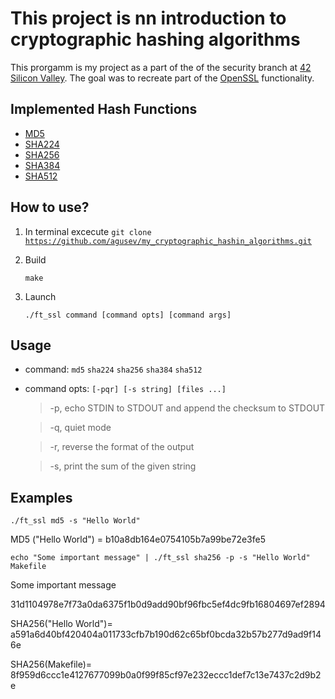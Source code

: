 
# This project is nn introduction to cryptographic hashing algorithms

This prorgamm is my project as a part of the of the security branch at [42 Silicon Valley](https://www.42.us.org). 
The goal was to recreate part of the [OpenSSL](https://en.wikipedia.org/wiki/OpenSSL) functionality.

## Implemented Hash Functions

* [MD5](https://en.wikipedia.org/wiki/MD5)
* [SHA224](https://en.wikipedia.org/wiki/SHA-2)
* [SHA256](https://en.wikipedia.org/wiki/SHA-2)
* [SHA384](https://en.wikipedia.org/wiki/Secure_Hash_Algorithms)
* [SHA512](https://en.wikipedia.org/wiki/SHA-2)


## How to use?

1. In terminal excecute <code>git clone https://github.com/agusev/my_cryptographic_hashin_algorithms.git</code>
2. Build

     `make`

2. Launch

     `./ft_ssl command [command opts] [command args]`


## Usage

* command:
    `md5`
    `sha224`
    `sha256`
    `sha384`
    `sha512`
    
* command opts: `[-pqr] [-s string] [files ...]`

    >-p, echo STDIN to STDOUT and append the checksum to STDOUT

    >-q, quiet mode

    >-r, reverse the format of the output

    >-s, print the sum of the given string


## Examples

`./ft_ssl md5 -s "Hello World"`

MD5 ("Hello World") = b10a8db164e0754105b7a99be72e3fe5


`echo "Some important message" | ./ft_ssl sha256 -p -s "Hello World" Makefile`

Some important message

31d1104978e7f73a0da6375f1b0d9add90bf96fbc5ef4dc9fb16804697ef2894

SHA256("Hello World")= a591a6d40bf420404a011733cfb7b190d62c65bf0bcda32b57b277d9ad9f146e

SHA256(Makefile)= 8f959d6ccc1e4127677099b0a0f99f85cf97e232eccc1def7c13e7437c2d9b2e
